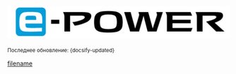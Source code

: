 <div class="home__logo">

![](assets/img/nissan_e_power_logo.png ':no-zoom')

</div>

<small class="date_change">Последнее обновление: {docsify-updated}</small>

<div class="mobile_help">

[filename](_sidebar.md ':include')

</div>

